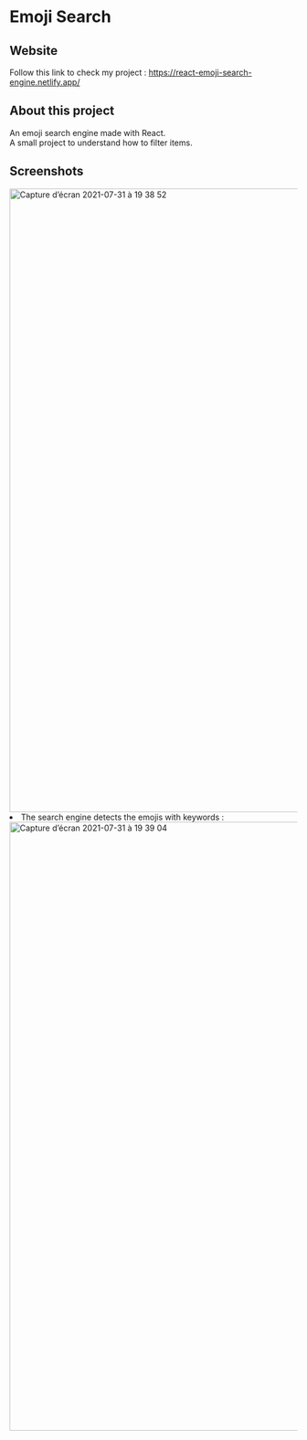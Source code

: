 # Emoji Search

## Website

Follow this link to check my project : https://react-emoji-search-engine.netlify.app/

## About this project

An emoji search engine made with React.  
A small project to understand how to filter items.

## Screenshots

<img width="1092" alt="Capture d’écran 2021-07-31 à 19 38 52" src="https://user-images.githubusercontent.com/77752681/127748129-26acc74d-b77c-4e29-a45b-46f701bbe223.png">

<li>The search engine detects the emojis with keywords : </li>

<img width="1066" alt="Capture d’écran 2021-07-31 à 19 39 04" src="https://user-images.githubusercontent.com/77752681/127748136-b89b3d96-4b9a-4091-b4ef-71d2d98ec67d.png">


